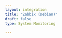 ```yaml
---
layout: integration 
title: "Zabbix (Debian)"
draft: false
type: System Monitoring

---
```


<!-- docs-include _integrations/agent-common/install/generic.md:::SOURCE_SYSTEM_NAME=Zabbix:::PLATFORM_NAME=Debian:::PLATFORM_LOWER=debian -->

<!-- section-separator -->

<!-- docs-include _integrations/agent-common/configure-agent/zabbix.md -->
	
<!-- section-separator -->

<!-- docs-include _integrations/agent-common/start-and-summary/generic.md:::SOURCE_SYSTEM_NAME=Zabbix:::PLATFORM=debian -->
